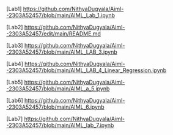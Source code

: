 [Lab1] https://github.com/NithyaDugyala/Aiml--2303A52457/blob/main/AIML_Lab_1.ipynb

[Lab2] https://github.com/NithyaDugyala/Aiml--2303A52457/edit/main/README.md

[Lab3] https://github.com/NithyaDugyala/Aiml--2303A52457/blob/main/AIML_LAB_3.ipynb

[Lab4] https://github.com/NithyaDugyala/Aiml--2303A52457/blob/main/AIML_LAB_4_Linear_Regression.ipynb

[Lab5] https://github.com/NithyaDugyala/Aiml--2303A52457/blob/main/AIML_a_5.ipynb

[Lab6] https://github.com/NithyaDugyala/Aiml--2303A52457/blob/main/AIML_6.ipynb

[Lab7] https://github.com/NithyaDugyala/Aiml--2303A52457/blob/main/AIML_lab_7.ipynb
